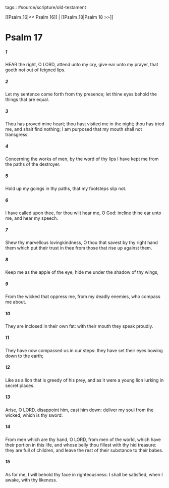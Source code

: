 tags:: #source/scripture/old-testament

[[Psalm_16|<< Psalm 16]] | [[Psalm_18|Psalm 18 >>]]

# Psalm 17

##### 1

HEAR the right, O LORD, attend unto my cry, give ear unto my prayer, that goeth not out of feigned lips.

##### 2

Let my sentence come forth from thy presence; let thine eyes behold the things that are equal.

##### 3

Thou has proved mine heart; thou hast visited me in the night; thou has tried me, and shalt find nothing; I am purposed that my mouth shall not transgress.

##### 4

Concerning the works of men, by the word of thy lips I have kept me from the paths of the destroyer.

##### 5

Hold up my goings in thy paths, that my footsteps slip not.

##### 6

I have called upon thee, for thou wilt hear me, O God: incline thine ear unto me, and hear my speech.

##### 7

Shew thy marvellous lovingkindness, O thou that savest by thy right hand them which put their trust in thee from those that rise up against them.

##### 8

Keep me as the apple of the eye, hide me under the shadow of thy wings,

##### 9

From the wicked that oppress me, from my deadly enemies, who compass me about.

##### 10

They are inclosed in their own fat: with their mouth they speak proudly.

##### 11

They have now compassed us in our steps: they have set their eyes bowing down to the earth;

##### 12

Like as a lion that is greedy of his prey, and as it were a young lion lurking in secret places.

##### 13

Arise, O LORD, disappoint him, cast him down: deliver my soul from the wicked, which is thy sword:

##### 14

From men which are thy hand, O LORD, from men of the world, which have their portion in this life, and whose belly thou fillest with thy hid treasure: they are full of children, and leave the rest of their substance to their babes.

##### 15

As for me, I will behold thy face in righteousness: I shall be satisfied, when I awake, with thy likeness.
